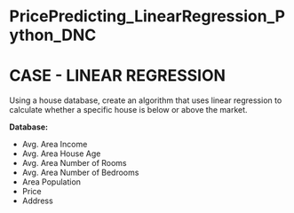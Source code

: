 # PricePredicting_LinearRegression_Python_DNC
# CASE - LINEAR REGRESSION
Using a house database, create an algorithm that uses linear regression to calculate whether a specific house is below or above the market.

**Database:**
  - Avg. Area Income
  - Avg. Area House Age
  - Avg. Area Number of Rooms
  - Avg. Area Number of Bedrooms
  - Area Population
  - Price
  - Address
